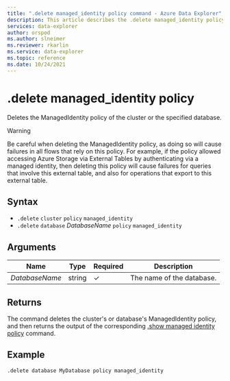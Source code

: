 ```yaml
---
title: ".delete managed_identity policy command - Azure Data Explorer"
description: This article describes the .delete managed_identity policy command in Azure Data Explorer.
services: data-explorer
author: orspod
ms.author: slneimer
ms.reviewer: rkarlin
ms.service: data-explorer
ms.topic: reference
ms.date: 10/24/2021
---
```

# .delete managed_identity policy

Deletes the ManagedIdentity policy of the cluster or the specified database.

> [!WARNING]
> Be careful when deleting the ManagedIdentity policy, as doing so will cause failures in all flows that rely on this policy. For example, if the policy allowed accessing Azure Storage via External Tables by authenticating via a managed identity, then deleting this policy will cause failures for queries that involve this external table, and also for operations that export to this external table.

## Syntax

* `.delete` `cluster` `policy` `managed_identity`
* `.delete` `database` *DatabaseName* `policy` `managed_identity`

## Arguments

| Name | Type | Required | Description |
| -- | -- | -- | -- |
| *DatabaseName* | string | &check; | The name of the database. |

## Returns

The command deletes the cluster's or database's ManagedIdentity policy, and then returns the output of the corresponding [.show managed identity policy](show-managed-identity-policy-command.md) command.

## Example

```kusto
.delete database MyDatabase policy managed_identity
```
